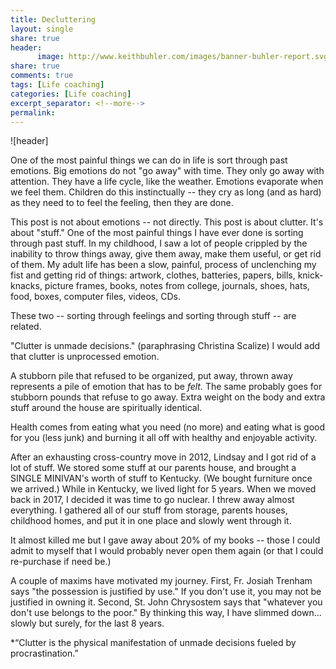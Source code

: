 ```yaml
--- 
title: Decluttering
layout: single
share: true
header:
      image: http://www.keithbuhler.com/images/banner-buhler-report.svg
share: true
comments: true
tags: [Life coaching]
categories: [Life coaching]
excerpt_separator: <!--more-->
permalink: 
---
```


![header]

One of the most painful things we can do in life is sort through past emotions. Big emotions do not "go away" with time. They only go away with attention. They have a life cycle, like the weather. Emotions evaporate when we feel them. Children do this instinctually -- they cry as long (and as hard) as they need to to feel the feeling, then they are done. 

This post is not about emotions -- not directly. This post is about clutter. It's about "stuff." One of the most painful things I have ever done is sorting through past stuff. In my childhood, I saw a lot of people crippled by the inability to throw things away, give them away, make them useful, or get rid of them. My adult life has been a slow, painful, process of unclenching my fist and getting rid of things: artwork, clothes, batteries, papers, bills, knick-knacks, picture frames, books, notes from college, journals, shoes, hats, food, boxes, computer files, videos, CDs. 

These two -- sorting through feelings and sorting through stuff -- are related. 

"Clutter is unmade decisions." (paraphrasing Christina Scalize) I would add that clutter is unprocessed emotion. 

A stubborn pile that refused to be organized, put away, thrown away represents a pile of emotion that has to be *felt.* The same probably goes for stubborn pounds that refuse to go away.  Extra weight on the body and extra stuff around the house are spiritually identical. 

Health comes from eating what you need (no more) and eating what is good for you (less junk) and burning it all off with healthy and enjoyable activity. 

After an exhausting cross-country move in 2012, Lindsay and I got rid of a lot of stuff. We stored some stuff at our parents house, and brought a SINGLE MINIVAN's worth of stuff to Kentucky. (We bought furniture once we arrived.) While in Kentucky, we lived light for 5 years. When we moved back in 2017, I decided it was time to go nuclear. I threw away almost everything. I gathered all of our stuff from storage, parents houses, childhood homes, and put it in one place and slowly went through it. 

It almost killed me but I gave away about 20% of my books -- those I could admit to myself that I would probably never open them again (or that I could re-purchase if need be.) 

A couple of maxims have motivated my journey. First, Fr. Josiah Trenham says "the possession is justified by use." If you don't use it, you may not be justified in owning it. Second, St. John Chrysostem says that "whatever you don't use belongs to the poor." By thinking this way, I have slimmed down... slowly but surely, for the last 8 years. 

*“Clutter is the physical manifestation of unmade decisions fueled by procrastination.”
